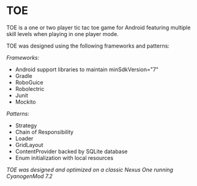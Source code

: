 TOE
=================

TOE is a one or two player tic tac toe game for Android
featuring multiple skill levels when playing in one player mode.

TOE was designed using the following frameworks and patterns:

*Frameworks:*

* Android support libraries to maintain minSdkVersion="7"
* Gradle
* RoboGuice
* Robolectric
* Junit
* Mockito

*Patterns:*

* Strategy
* Chain of Responsibility
* Loader
* GridLayout
* ContentProvider backed by SQLite database
* Enum initialization with local resources

*TOE was designed and optimized on a classic Nexus One running CyanogenMod 7.2*


